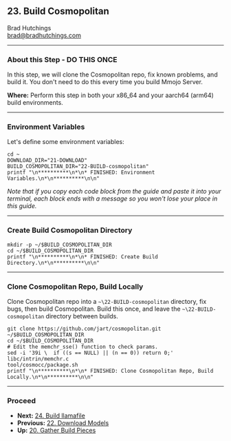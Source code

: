## 23. Build Cosmopolitan

Brad Hutchings<br/>
brad@bradhutchings.com

---
### About this Step - DO THIS ONCE
In this step, we will clone the Cosmopolitan repo, fix known problems, and build it. You don't need to do this every time you build Mmojo Server.

**Where:** Perform this step in both your x86_64 and your aarch64 (arm64) build environments.

---
### Environment Variables

Let's define some environment variables:
```
cd ~
DOWNLOAD_DIR="21-DOWNLOAD"
BUILD_COSMOPOLITAN_DIR="22-BUILD-cosmopolitan"
printf "\n**********\n*\n* FINISHED: Environment Variables.\n*\n**********\n\n"
```

_Note that if you copy each code block from the guide and paste it into your terminal, each block ends with a message so you won't lose your place in this guide._

---
### Create Build Cosmopolitan Directory
```
mkdir -p ~/$BUILD_COSMOPOLITAN_DIR
cd ~/$BUILD_COSMOPOLITAN_DIR
printf "\n**********\n*\n* FINISHED: Create Build Directory.\n*\n**********\n\n"
```

---
### Clone Cosmopolitan Repo, Build Locally
Clone Cosmopolitan repo into a `~\22-BUILD-cosmopolitan` directory, fix bugs, then build Cosmopolitan. Build this once, and leave the `~\22-BUILD-cosmopolitan` directory between builds.
```
git clone https://github.com/jart/cosmopolitan.git ~/$BUILD_COSMOPOLITAN_DIR
cd ~/$BUILD_COSMOPOLITAN_DIR
# Edit the memchr_sse() function to check params.
sed -i '39i \  if ((s == NULL) || (n == 0)) return 0;' libc/intrin/memchr.c
tool/cosmocc/package.sh
printf "\n**********\n*\n* FINISHED: Clone Cosmopolitan Repo, Build Locally.\n*\n**********\n\n"
```


---
### Proceed
- **Next:** [24. Build llamafile](24-Build-llamafile.md)
- **Previous:** [22. Download Models](22-Download-Models.md)
- **Up:** [20. Gather Build Pieces](20-Gather-Build-Pieces.md)
